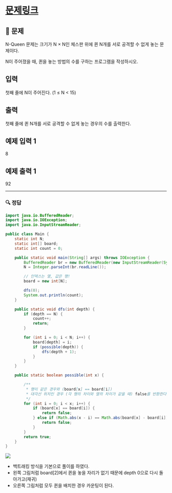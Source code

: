 # [문제링크](https://www.acmicpc.net/problem/9663)

## 📝 문제

N-Queen 문제는 크기가 N × N인 체스판 위에 퀸 N개를 서로 공격할 수 없게 놓는 문제이다.

N이 주어졌을 때, 퀸을 놓는 방법의 수를 구하는 프로그램을 작성하시오.

## 입력

첫째 줄에 N이 주어진다. (1 ≤ N < 15)

## 출력

첫째 줄에 퀸 N개를 서로 공격할 수 없게 놓는 경우의 수를 출력한다.

## 예제 입력 1 

8

## 예제 출력 1 

92

---

### 🔍 정답

```java
import java.io.BufferedReader;
import java.io.IOException;
import java.io.InputStreamReader;

public class Main {
    static int N;
    static int[] board;
    static int count = 0;

    public static void main(String[] args) throws IOException {
        BufferedReader br = new BufferedReader(new InputStreamReader(System.in));
        N = Integer.parseInt(br.readLine());

        // 인덱스는 열, 값은 행!
        board = new int[N];

        dfs(0);
        System.out.println(count);
    }

    public static void dfs(int depth) {
        if (depth == N) {
            count++;
            return;
        }

        for (int i = 0; i < N; i++) {
            board[depth] = i;
            if (possible(depth)) {
                dfs(depth + 1);
            }
        }
    }

    public static boolean possible(int x) {

        /**
         * 행이 같은 경우와 (board[x] == board[i])
         * 대각선 위치인 경우 (각 행의 차이와 열의 차이가 같을 때) false를 반환한다.
         */
        for (int i = 0; i < x; i++) {
            if (board[x] == board[i]) {
                return false;
            } else if (Math.abs(x - i) == Math.abs(board[x] - board[i])) {
                return false;
            }
        }
        return true;
    }
}
```

![](https://img1.daumcdn.net/thumb/R1280x0/?scode=mtistory2&fname=https%3A%2F%2Fblog.kakaocdn.net%2Fdn%2FbCzEsa%2Fbtr0Oaur1Kq%2FM6Kb9ZDlTsk9BKOi6LcBVk%2Fimg.png)
- 백트래킹 방식을 기본으로 풀이를 하였다.
- 왼쪽 그림처럼 board[2]에서 퀸을 놓을 자리가 없기 때문에 depth 0으로 다시 돌아가고(재귀)
- 오른쪽 그림처럼 모두 퀸을 배치한 경우 카운팅이 된다.